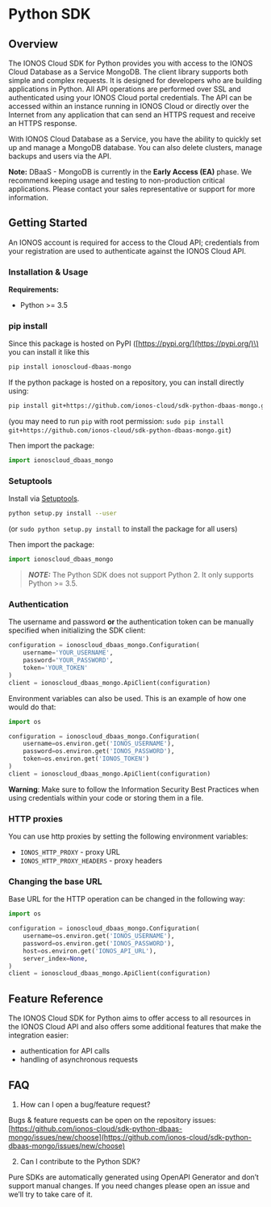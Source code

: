 # Python SDK

## Overview

The IONOS Cloud SDK for Python provides you with access to the IONOS Cloud Database as a Service MongoDB. The client library supports both simple and complex requests. It is designed for developers who are building applications in Python. All API operations are performed over SSL and authenticated using your IONOS Cloud portal credentials. The API can be accessed within an instance running in IONOS Cloud or directly over the Internet from any application that can send an HTTPS request and receive an HTTPS response.

With IONOS Cloud Database as a Service, you have the ability to quickly set up and manage a MongoDB database. You can also delete clusters, manage backups and users via the API.


**Note:** DBaaS - MongoDB is currently in the **Early Access (EA)** phase. We recommend keeping usage and testing to non-production critical applications. Please contact your sales representative or support for more information.


## Getting Started

An IONOS account is required for access to the Cloud API; credentials from your registration are used to authenticate against the IONOS Cloud API.

### Installation & Usage

**Requirements:**
- Python >= 3.5

### pip install

Since this package is hosted on PyPI \([https://pypi.org/](https://pypi.org/)\) you can install it like this

```bash
pip install ionoscloud-dbaas-mongo
```

If the python package is hosted on a repository, you can install directly using:

```bash
pip install git+https://github.com/ionos-cloud/sdk-python-dbaas-mongo.git
```

\(you may need to run `pip` with root permission: `sudo pip install git+https://github.com/ionos-cloud/sdk-python-dbaas-mongo.git`\)

Then import the package:

```python
import ionoscloud_dbaas_mongo
```

### Setuptools

Install via [Setuptools](http://pypi.python.org/pypi/setuptools).

```bash
python setup.py install --user
```

\(or `sudo python setup.py install` to install the package for all users\)

Then import the package:

```python
import ionoscloud_dbaas_mongo
```

> **_NOTE:_**  The Python SDK does not support Python 2. It only supports Python >= 3.5.


### Authentication

The username and password **or** the authentication token can be manually specified when initializing the SDK client:

```python
configuration = ionoscloud_dbaas_mongo.Configuration(
    username='YOUR_USERNAME',
    password='YOUR_PASSWORD',
    token='YOUR_TOKEN'
)
client = ionoscloud_dbaas_mongo.ApiClient(configuration)
```

Environment variables can also be used. This is an example of how one would do that:

```python
import os

configuration = ionoscloud_dbaas_mongo.Configuration(
    username=os.environ.get('IONOS_USERNAME'),
    password=os.environ.get('IONOS_PASSWORD'),
    token=os.environ.get('IONOS_TOKEN')
)
client = ionoscloud_dbaas_mongo.ApiClient(configuration)
```

**Warning**: Make sure to follow the Information Security Best Practices when using credentials within your code or storing them in a file.


### HTTP proxies

You can use http proxies by setting the following environment variables:
- `IONOS_HTTP_PROXY` - proxy URL
- `IONOS_HTTP_PROXY_HEADERS` - proxy headers

### Changing the base URL

Base URL for the HTTP operation can be changed in the following way:

```python
import os

configuration = ionoscloud_dbaas_mongo.Configuration(
    username=os.environ.get('IONOS_USERNAME'),
    password=os.environ.get('IONOS_PASSWORD'),
    host=os.environ.get('IONOS_API_URL'),
    server_index=None,
)
client = ionoscloud_dbaas_mongo.ApiClient(configuration)
```

## Feature Reference

The IONOS Cloud SDK for Python aims to offer access to all resources in the IONOS Cloud API and also offers some additional features that make the integration easier:

* authentication for API calls
* handling of asynchronous requests 

## FAQ

1. How can I open a bug/feature request? 

Bugs & feature requests can be open on the repository issues: [https://github.com/ionos-cloud/sdk-python-dbaas-mongo/issues/new/choose](https://github.com/ionos-cloud/sdk-python-dbaas-mongo/issues/new/choose)

2. Can I contribute to the Python SDK?

Pure SDKs are automatically generated using OpenAPI Generator and don’t support manual changes. If you need changes please open an issue and we’ll try to take care of it.

